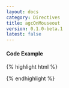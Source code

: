 ```yaml
---
layout: docs
category: Directives
title: agcOnMouseout
version: 0.1.0-beta.1
latest: false
---
```


#### Code Example
{% highlight html %}
<div google-chart chart="chartObject" agc-on-mouseout="mouseoutHandler(row,column)"></div>
{% endhighlight %}